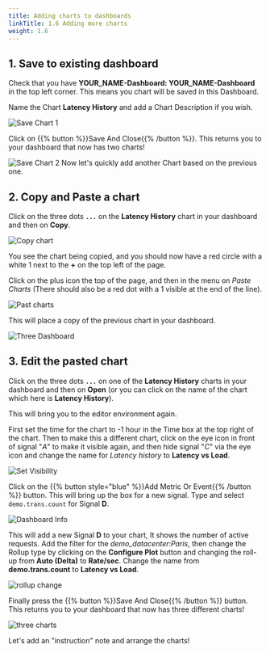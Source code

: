```yaml
---
title: Adding charts to dashboards
linkTitle: 1.6 Adding more charts
weight: 1.6
---
```


## 1. Save to existing dashboard

Check that you have **YOUR_NAME-Dashboard: YOUR_NAME-Dashboard** in the top left corner. This means you chart will be saved in this Dashboard.

Name the Chart **Latency History** and add a Chart Description if you wish.

![Save Chart 1](../../images/M-MoreCharts-1.png)

Click on {{% button %}}Save And Close{{% /button %}}. This returns you to your dashboard that now has two charts!

![Save Chart 2](../../images/M-MoreCharts-2.png)
Now let's quickly add another Chart based on the previous one.

## 2. Copy and Paste a chart

Click on the three dots **`...`** on the **Latency History** chart in your dashboard and then on **Copy**.

![Copy chart](../../images/M-MoreCharts-3.png)

You see the chart being copied, and you should now have a red circle with a white 1 next to the **+** on the top left of the page.

Click on the plus icon the top of the page, and then in the menu on *Paste Charts* (There should also be a red dot with a 1 visible at the end of the line).

![Past charts](../../images/M-MoreCharts-5.png)

This will place a copy of the previous chart in your dashboard.

![Three Dashboard](../../images/M-MoreCharts-6.png)

## 3. Edit the pasted chart

Click on the three dots **`...`** on one of the **Latency History** charts in your dashboard and then on **Open** (or you can click on the name of the chart which here is **Latency History**).

This will bring you to the editor environment again.

First set the time for the chart to -1 hour in the Time box at the top right of the chart. Then to make this a different chart, click on the eye icon in front of signal "*A*" to make it visible again, and then hide signal "*C*" via the eye icon and change the name for *Latency history* to **Latency vs Load**.

![Set Visibility](../../images/M-MoreCharts-7.png)

Click on the {{% button style="blue" %}}Add Metric Or Event{{% /button %}} button. This will bring up the box for a new signal. Type and select `demo.trans.count` for Signal **D**.

![Dashboard Info](../../images/M-MoreCharts-8.png)

This will add a new Signal **D** to your chart, It shows the number of active requests. Add the filter for the *demo_datacenter:Paris*, then change the Rollup type by clicking on the **Configure Plot** button and changing the roll-up from **Auto (Delta)** to **Rate/sec**. Change the name from **demo.trans.count** to **Latency vs Load**.

![rollup change](../../images/M-MoreCharts-9.png)

Finally press the {{% button %}}Save And Close{{% /button %}} button. This returns you to your dashboard that now has three different charts!

![three charts](../../images/M-MoreCharts-10.png)

Let's add an "instruction" note and arrange the charts!
